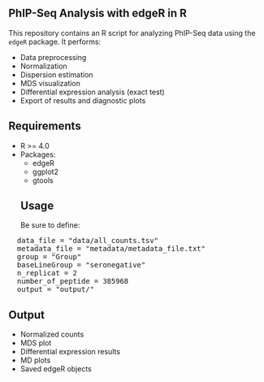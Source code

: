 ## PhIP-Seq Analysis with edgeR in R
This repository contains an R script for analyzing PhIP-Seq data using the `edgeR` package. It performs:
- Data preprocessing
- Normalization
- Dispersion estimation
- MDS visualization
- Differential expression analysis (exact test)
- Export of results and diagnostic plots

## Requirements

- R >= 4.0
- Packages:
  - edgeR
  - ggplot2
  - gtools
  ## Usage
  Be sure to define:
<pre>  data_file = "data/all_counts.tsv" 
  metadata_file = "metadata/metadata_file.txt" 
  group = "Group"
  baseLineGroup = "seronegative"
  n_replicat = 2
  number_of_peptide = 385968
  output = "output/"  </pre>
  ## Output
  - Normalized counts
  - MDS plot
  - Differential expression results
  - MD plots
  - Saved edgeR objects

